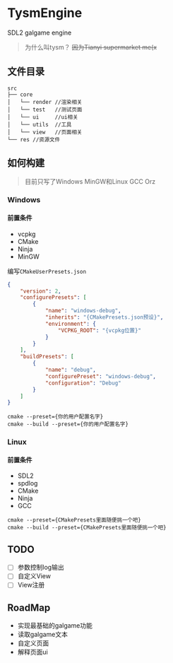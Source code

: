 # TysmEngine
SDL2 galgame engine

> 为什么叫tysm？
~~因为Tianyi supermarket me(x~~

## 文件目录

```
src
├── core
│   └── render //渲染相关
│   └── test   //测试页面
│   └── ui     //ui相关
│   └── utils  //工具
│   └── view   //页面相关
└── res //资源文件
```
## 如何构建

> 目前只写了Windows MinGW和Linux GCC Orz

### Windows

#### 前置条件

- vcpkg
- CMake
- Ninja
- MinGW

编写`CMakeUserPresets.json`
```json
{
    "version": 2,
    "configurePresets": [
        {
            "name": "windows-debug",
            "inherits": "{CMakePresets.json预设}",
            "environment": {
                "VCPKG_ROOT": "{vcpkg位置}"
            }
        }
    ],
    "buildPresets": [
        {
            "name": "debug",
            "configurePreset": "windows-debug",
            "configuration": "Debug"
        }
    ]
}
```

```
cmake --preset={你的用户配置名字}
cmake --build --preset={你的用户配置名字}
```

### Linux

#### 前置条件

- SDL2
- spdlog
- CMake
- Ninja
- GCC

```
cmake --preset={CMakePresets里面随便挑一个吧}
cmake --build --preset={CMakePresets里面随便挑一个吧}
```

## TODO

- [ ] 参数控制log输出
- [ ] 自定义View
- [ ] View注册

## RoadMap

- 实现最基础的galgame功能
- 读取galgame文本
- 自定义页面
- 解释页面ui
